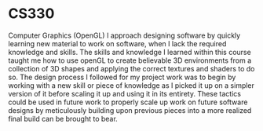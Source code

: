 # CS330
Computer Graphics (OpenGL)
I approach designing software by quickly learning new material to work on software, when I lack the required knowledge and skills.
The skills and knowledge I learned within this course taught me how to use openGL to create believable 3D environments from a collection of
3D shapes and applying the correct textures and shaders to do so.
The design process I followed for my project work was to begin by working with a new skill
or piece of knowledge as I picked it up on a simpler version of it before scaling it up and using it in its entirety.
These tactics could be used in future work to properly scale up work on future software designs by meticulously building upon previous pieces into a more
realized final build can be brought to bear.
